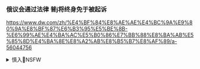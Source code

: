 ### 俄议会通过法律 普j将终身免于被起诉
https://www.dw.com/zh/%E4%BF%84%E8%AE%AE%E4%BC%9A%E9%80%9A%E8%BF%87%E6%B3%95%E5%BE%8B-%E6%99%AE%E4%BA%AC%E5%B0%86%E7%BB%88%E8%BA%AB%E5%85%8D%E4%BA%8E%E8%A2%AB%E8%B5%B7%E8%AF%89/a-56044756

<details><summary>慎入🔞NSFW</summary>

Not Safe For Work
<img src="https://upload.wikimedia.org/wikipedia/commons/thumb/d/d3/Biohazard_Symbol_Specification.png/210px-Biohazard_Symbol_Specification.png">

<details><summary><b>风险自理Use At Your Own Risk🈲</summary>

### 二大爷｜认贼作父：g人为什么喜欢歌颂秦朝？
https://2newcenturynet.blogspot.com/2020/12/blog-post_334.html

我没有看过《大秦赋》，当然也不打算看——那张秦王抱着孩子站在qz中的剧照就已经告诉我这剧是什么套路。如果编剧再称职一点的话，还应该安排一个秦王深入百x家中促膝谈心，揭揭锅盖的细节。

鲁仲连说了这么一段话："彼秦者，弃礼义而上首功之国也，权使其士，虏使其民。彼即肆然而为帝，过而为政于天下，则连有蹈东海而死耳，吾不忍为之民也。"
这句话翻译成白话就是：秦国是一个不讲仁义专事杀伐的野蛮g家，以q术驾驭臣下，视百x如奴隶。如果让秦国统一称了帝，把秦制推广到天下，那么我鲁仲连就算是跳东海自杀，也绝不会苟且做它的顺m。

实际上《战国策》里面关于"虎狼之邦""天下苦秦久矣""不乐为秦民"之类的表述数不胜数。改变中国历史走向的长平之战，根本起因就是被韩国割让给秦国的上党郡百姓，宁可降赵也不愿意降秦，史记中的原话是"秦已拔上党，上党民不乐为秦而归赵……天下不乐为秦民之日久矣

蒙古人不事生产、专事杀伐，铁蹄横扫全世界，无人能敌。这种情况下，比蒙古人更为文明的国家一个接一个的倒下，包括令人惋惜的南宋。但这绝不说明，蒙古人的统一代表了历史前进的方向。相反，在火药、大炮、火器这类的热兵器发明之后，蒙古帝国很快就被扫进了历史的垃圾堆。
与此类似的还有盛极一时的阿拉伯帝国、奥斯曼帝国等。如今他们的后裔都龟缩在祖先的荣光中，再也起不来。

受害者拼命为加害者唱赞歌，这是比受害本身更可悲的人类惨剧。就像苏联大清洗时代，很多人被拖上刑场的时候，还不忘记高呼"斯大林万岁"一样。如果两千年后我们的觉悟都还没有赶上《战国策》中的那些祖先，那这两千年的苦难和荣光，只是笑话，不提也罢。

### 微信安全性存疑 只因肩负z治任务
https://www.rfa.org/mandarin/yataibaodao/meiti/hj-12232020160713.html

因安全考虑不愿透露姓名的zg独立媒体人刘先生形容，zg当j对微信的管控就是“斯塔西s查信件的现代版”：

“一个宪兵z治的sh会尽可能s查一切言l平台，专zzq搞白色恐怖就说明有些矛盾和危机已经无法蒙混过关了。

同样有f号经历的刘先生表示，自己发言时从来不进行自我s查，他想以“人头”来“试探微信s查的规律和底线”：

“我发现，微信主要监控10人以上的群和朋友圈，
敏感信息类会通过AI识别拦截，也就是你以为你发出去了，其实别人看不见。对zg而言，比起真相，‘讨论’才是头号威胁，毕竟很多维w话术和扭曲的新闻根本经不起推敲。

从事手机软件开发工作的王先生解释说，微信用户信息无法保密的原因就在于，微信使用的是客户端到服务器加密，而不是端到端加密：

“客户端加密就是除了你和对方，还有服务提供商知道你们说了什么，

他解释，微信采用客户端加密技术是故意为之：

zg所有的社交软件都要求有一个服务中心，z府不允许自己不能操纵的信息传播。这就是为什么，推特丶脸书丶Line这些社交通讯软件不能在大l使用的原因。

### 长平观察：2020年的“五m话语
https://www.dw.com/zh/%E9%95%BF%E5%B9%B3%E8%A7%82%E5%AF%9F2020%E5%B9%B4%E7%9A%84%E4%BA%94%E6%AF%9B%E8%AF%9D%E8%AF%AD/a-56040072

涨价，叫节日效应；失业，叫为sh输送人才；限电，叫有序用电；洪灾，叫水域面积扩大；破产，叫企业休眠；贫穷，叫待富人员；农民，叫新产业工人@原罪（巡洋舰

zgz府的掩盖z相、粗暴f城、强化管z和操弄世卫叫"正确集体记忆"。

十多年前，一个讽刺"五m话语"的帖子中网络广为流传：如果你说"这鸡蛋真难吃"，立即会遭到"五m的围攻："比前年的蛋已经进步很多了"；"五m：你就是吃这鸡蛋长大的，你有什么权利说这蛋不好吃？"； "再难吃也是自己家的鸡下的蛋，凭这个就不能说难吃

2020年，网m荣大一姐"创造了另外一条段子，迅速传播开来。那就是：假如你说"我觉得今天北j有点热"，"五m话语"变成这样："华盛顿热你怎么，双重标准"、"北j那么多积极正面的地方都不提，为什么只提天气热？我看你就是屁股坐歪了，说什么都别有用心"；"你这是给指控全球变暖递刀

前者说出一个"负面信息"，后者只是讲述一个"中性"的事实。前者呈现出防御心理，后者则是主动进攻。

</details>
</details>
